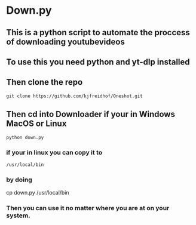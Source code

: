 # Down.py

## This is a python script to automate the proccess of downloading youtubevideos 

## To use this you need python and yt-dlp installed 

## Then clone the repo 
`git clone https://github.com/kjfreidhof/Oneshot.git`

## Then cd into Downloader if your in Windows MacOS or Linux 
`python down.py`

### if your in linux you can copy it to 
`/usr/local/bin`

### by doing 
cp down.py /usr/local/bin

### Then you can use it no matter where you are at on your system. 



